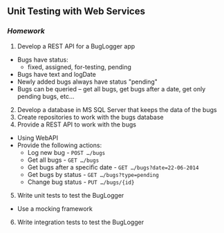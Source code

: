 ## Unit Testing with Web Services
### _Homework_
1. Develop a REST API for a BugLogger app
  * Bugs have status:
      * fixed, assigned, for-testing, pending
  * Bugs have text and logDate
  * Newly added bugs always have status "pending"
  * Bugs can be queried – get all bugs, get bugs after a date, get only pending bugs, etc…
2. Develop a database in MS SQL Server that keeps the data of the bugs
3. Create repositories to work with the bugs database
4. Provide a REST API to work with the bugs
  * Using WebAPI
  * Provide the following actions:
    * Log new bug - `POST …/bugs`
    * Get all bugs - `GET …/bugs`
    * Get bugs after a specific date - `GET …/bugs?date=22-06-2014`
    * Get bugs by status - `GET …/bugs?type=pending`
    * Change bug status - `PUT …/bugs/{id}`
5. Write unit tests to test the BugLogger
  * Use a mocking framework
6. Write integration tests to test the BugLogger